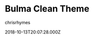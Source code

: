 ---
title: Bulma Clean Theme
github: 'https://github.com/chrisrhymes/bulma-clean-theme'
demo: 'https://www.csrhymes.com/bulma-clean-theme/'
author: chrisrhymes
ssg:
  - Jekyll
cms:
  - No Cms
css:
  - Bulma
date: 2018-10-13T20:07:28.000Z
github_branch: master
description: A clean and modern Jekyll theme based on Bulma
stale: false
---